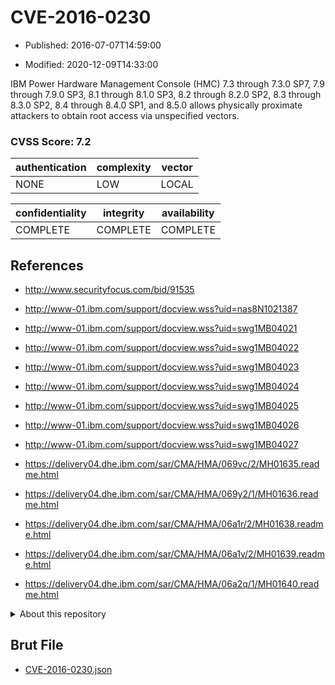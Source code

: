 # CVE-2016-0230

- Published: 2016-07-07T14:59:00

- Modified: 2020-12-09T14:33:00

IBM Power Hardware Management Console (HMC) 7.3 through 7.3.0 SP7, 7.9 through 7.9.0 SP3, 8.1 through 8.1.0 SP3, 8.2 through 8.2.0 SP2, 8.3 through 8.3.0 SP2, 8.4 through 8.4.0 SP1, and 8.5.0 allows physically proximate attackers to obtain root access via unspecified vectors.

### CVSS Score: **7.2**

| authentication | complexity | vector |
| --- | --- | --- |
| NONE | LOW | LOCAL |

| confidentiality | integrity | availability |
| --- | --- | --- |
| COMPLETE | COMPLETE | COMPLETE |

## References

* http://www.securityfocus.com/bid/91535

* http://www-01.ibm.com/support/docview.wss?uid=nas8N1021387

* http://www-01.ibm.com/support/docview.wss?uid=swg1MB04021

* http://www-01.ibm.com/support/docview.wss?uid=swg1MB04022

* http://www-01.ibm.com/support/docview.wss?uid=swg1MB04023

* http://www-01.ibm.com/support/docview.wss?uid=swg1MB04024

* http://www-01.ibm.com/support/docview.wss?uid=swg1MB04025

* http://www-01.ibm.com/support/docview.wss?uid=swg1MB04026

* http://www-01.ibm.com/support/docview.wss?uid=swg1MB04027

* https://delivery04.dhe.ibm.com/sar/CMA/HMA/069vc/2/MH01635.readme.html

* https://delivery04.dhe.ibm.com/sar/CMA/HMA/069y2/1/MH01636.readme.html

* https://delivery04.dhe.ibm.com/sar/CMA/HMA/06a1r/2/MH01638.readme.html

* https://delivery04.dhe.ibm.com/sar/CMA/HMA/06a1v/2/MH01639.readme.html

* https://delivery04.dhe.ibm.com/sar/CMA/HMA/06a2q/1/MH01640.readme.html

<details>
<summary>About this repository</summary> 

  This repository is part of the project [Live Hack CVE](https://github.com/Live-Hack-CVE). Main website can be found [www.live-hack.org](https://www.live-hack.org) 
  
  Made by [Sn0wAlice](https://github.com/Sn0wAlice) for the people that care about security and need to have a feed of the latest CVEs. Hope you enjoy it, don't forget to star the repo and follow me on [Twitter](https://twitter.com/Sn0wAlice) and [Github](https://github.com/Sn0wAlice). And that is my [personnal website](https://www.alice-snow.me/)

  - [Home Page](https://github.com/Live-Hack-CVE)
  - [Framework](https://github.com/Live-Hack-CVE/cve-framework)
  - [CVE database](https://github.com/Live-Hack-CVE/full_database)
  - [Changelog](https://github.com/Live-Hack-CVE/Changelog)
</details>

## Brut File

* [CVE-2016-0230.json](https://raw.githubusercontent.com/Live-Hack-CVE/full_database/main/cves/2016/CVE-2016-0230.json)

